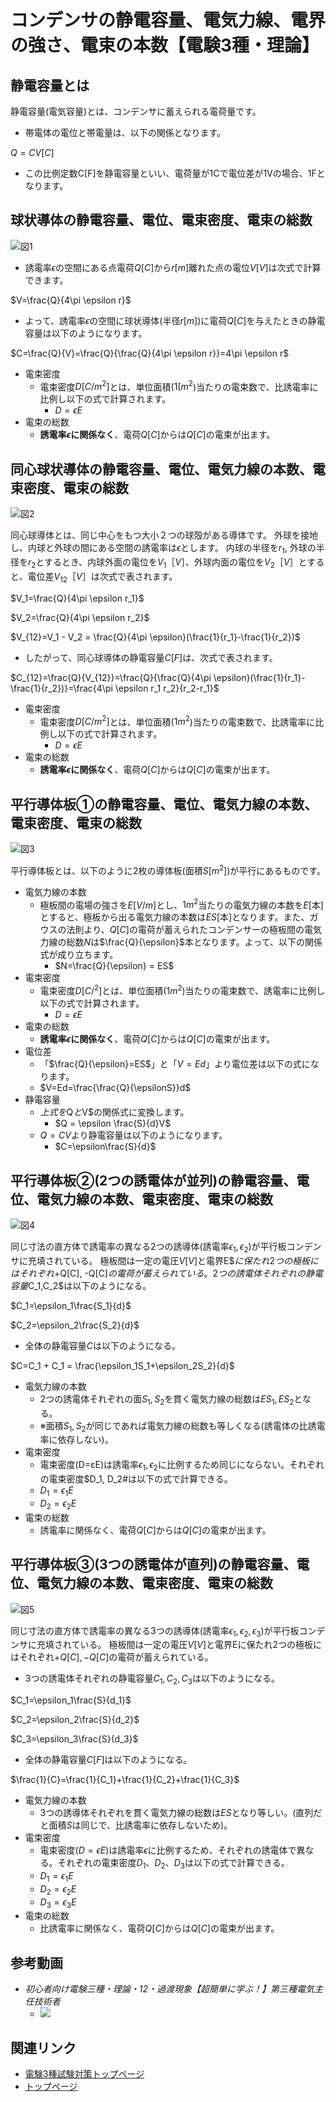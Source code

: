 # コンデンサの静電容量、電気力線、電界の強さ、電束の本数【電験3種・理論】

## 静電容量とは

静電容量(電気容量)とは、コンデンサに蓄えられる電荷量です。

- 帯電体の電位と帯電量は、以下の関係となります。

$Q=CV[C]$

- この比例定数C[F]を静電容量といい、電荷量が1Cで電位差が1Vの場合、1Fとなります。

## 球状導体の静電容量、電位、電束密度、電束の総数

![図1](./assets/2-3-electrostatic-capacity1.png)  

- 誘電率$\epsilon$の空間にある点電荷$Q[C]$から$r[m]$離れた点の電位$V[V]$は次式で計算できます。

$V=\frac{Q}{4\pi \epsilon r}$

- よって、誘電率$\epsilon$の空間に球状導体(半径$r[m]$)に電荷$Q[C]$を与えたときの静電容量は以下のようになります。

$C=\frac{Q}{V}=\frac{Q}{\frac{Q}{4\pi \epsilon r}}=4\pi \epsilon r$

- 電束密度
    - 電束密度$D[C/m^2]$とは、単位面積($1[m^2$)当たりの電束数で、比誘電率に比例し以下の式で計算されます。
        - $D=\epsilon E$
- 電束の総数
    - **誘電率$\epsilon$に関係なく**、電荷$Q[C]$からは$Q[C]$の電束が出ます。

## 同心球状導体の静電容量、電位、電気力線の本数、電束密度、電束の総数

![図2](./assets/2-3-electrostatic-capacity2.png)  

同心球導体とは、同じ中心をもつ大小２つの球殻がある導体です。
外球を接地し、内球と外球の間にある空間の誘電率は$\epsilon$とします。
内球の半径を$r_1$, 外球の半径を$r_2$とするとき、内球外面の電位を$V_1［V］$、外球内面の電位を$V_2［V］$とすると、電位差$V_{12}［V］$は次式で表されます。

$V_1=\frac{Q}{4\pi \epsilon r_1}$

$V_2=\frac{Q}{4\pi \epsilon r_2}$

$V_{12}=V_1 - V_2 = \frac{Q}{4\pi \epsilon}(\frac{1}{r_1}-\frac{1}{r_2})$

- したがって、同心球導体の静電容量$C[F]$は、次式で表されます。

$C_{12}=\frac{Q}{V_{12}}=\frac{Q}{\frac{Q}{4\pi \epsilon}(\frac{1}{r_1}-\frac{1}{r_2})}=\frac{4\pi \epsilon r_1 r_2}{r_2-r_1}$

- 電束密度
    - 電束密度$D[C/m^2]$とは、単位面積($1m^2$)当たりの電束数で、比誘電率に比例し以下の式で計算されます。
        - $D=\epsilon E$
 - 電束の総数
    - **誘電率$\epsilon$に関係なく**、電荷$Q[C]$からは$Q[C]$の電束が出ます。

## 平行導体板①の静電容量、電位、電気力線の本数、電束密度、電束の総数

![図3](./assets/2-3-electrostatic-capacity3.png)  

平行導体板とは、以下のように2枚の導体板(面積$S[m^2]$)が平行にあるものです。

- 電気力線の本数
    - 極板間の電場の強さを$E[V/m]$とし、$1m^2$当たりの電気力線の本数を$E$[本]とすると、極板から出る電気力線の本数は$ES$[本]となります。また、ガウスの法則より、$Q[C]$の電荷が蓄えられたコンデンサーの極板間の電気力線の総数$N$は$\frac{Q}{\epsilon}$本となります。よって、以下の関係式が成り立ちます。
        - $N=\frac{Q}{\epsilon} = ES$
- 電束密度
    - 電束密度$D[C/^2]$とは、単位面積($1m^2$)当たりの電束数で、誘電率に比例し以下の式で計算されます。
        - $D=\epsilon E$
- 電束の総数
    - **誘電率$\epsilon$に関係なく**、電荷$Q[C]$からは$Q[C]$の電束が出ます。
- 電位差
    - 「$\frac{Q}{\epsilon}=ES$」と「$V=Ed$」より電位差は以下の式になります。
    - $V=Ed=\frac{\frac{Q}{\epsilonS}}d$
- 静電容量
    - $上式を$Q$と$V$の関係式に変換します。
        - $Q = \epsilon \frac{S}{d}V$
    - $Q=CV$より静電容量は以下のようになります。
        - $C=\epsilon\frac{S}{d}$


## 平行導体板②(2つの誘電体が並列)の静電容量、電位、電気力線の本数、電束密度、電束の総数

![図4](./assets/2-3-electrostatic-capacity4.png)  

同じ寸法の直方体で誘電率の異なる2つの誘導体(誘電率$\epsilon_1, \epsilon_2$)が平行板コンデンサに充填されている。
極板間は一定の電圧$V[V]$と電界E$$に保たれ2つの極板にはそれぞれ$+Q[C], -Q[C]$の電荷が蓄えられている。
2つの誘電体それぞれの静電容量$C_1,C_2$は以下のようになる。

$C_1=\epsilon_1\frac{S_1}{d}$

$C_2=\epsilon_2\frac{S_2}{d}$


- 全体の静電容量$C$は以下のようになる。

$C=C_1 + C_1 = \frac{\epsilon_1S_1+\epsilon_2S_2}{d}$

- 電気力線の本数
    - 2つの誘電体それぞれの面$S_1, S_2$を貫く電気力線の総数は$ES_1, ES_2$となる。
    - ※面積$S_1, S_2$が同じであれば電気力線の総数も等しくなる(誘電体の比誘電率に依存しない)。
- 電束密度
    - 電束密度(D=εE)は誘電率$\epsilon_1, \epsilon_2$に比例するため同じにならない。それぞれの電束密度$D_1, D_2#は以下の式で計算できる。
    - $D_1=\epsilon_1 E$
    - $D_2=\epsilon_2 E$
- 電束の総数
    - 誘電率に関係なく、電荷$Q[C]$からは$Q[C]$の電束が出ます。

## 平行導体板③(3つの誘電体が直列)の静電容量、電位、電気力線の本数、電束密度、電束の総数

![図5](./assets/2-3-electrostatic-capacity5.png)  

同じ寸法の直方体で誘電率の異なる3つの誘導体(誘電率$\epsilon_1, \epsilon_2, \epsilon_3$)が平行板コンデンサに充填されている。 
極板間は一定の電圧$V[V]$と電界Eに保たれ2つの極板にはそれぞれ$+Q[C], -Q[C]$の電荷が蓄えられている。

- 3つの誘電体それぞれの静電容量$C_1,C_2,C_3$は以下のようになる。

$C_1=\epsilon_1\frac{S}{d_1}$

$C_2=\epsilon_2\frac{S}{d_2}$

$C_3=\epsilon_3\frac{S}{d_3}$

- 全体の静電容量$C[F]$は以下のようになる。

$\frac{1}{C}=\frac{1}{C_1}+\frac{1}{C_2}+\frac{1}{C_3}$

- 電気力線の本数
    - 3つの誘導体それぞれを貫く電気力線の総数は$ES$となり等しい。(直列だと面積$S$は同じで、比誘電率に依存しないため)。
- 電束密度
    - 電束密度($D=\epsilon E$)は誘電率$\epsilon$に比例するため、それぞれの誘電体で異なる。それぞれの電束密度$D_1、D_2、D_3$は以下の式で計算できる。
    - $D_1=\epsilon_1 E$
    - $D_2=\epsilon_2 E$
    - $D_3=\epsilon_3 E$
- 電束の総数
    - 比誘電率に関係なく、電荷$Q[C]$からは$Q[C]$の電束が出ます。

## 参考動画

- *初心者向け電験三種・理論・12・過渡現象【超簡単に学ぶ！】第三種電気主任技術者*
    - [![](https://img.youtube.com/vi/HZUpaZjXmxY/0.jpg)](https://www.youtube.com/watch?v=HZUpaZjXmxY)

## 関連リンク

- [電験3種試験対策トップページ](../index.md)
- [トップページ](../../../index.md)